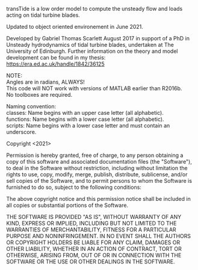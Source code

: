 transTide is a low order model to compute the unsteady flow and loads acting on tidal turbine blades.

Updated to object oriented environement in June 2021.

Developed by Gabriel Thomas Scarlett August 2017 in support of a PhD in Unsteady hydrodynamics of tidal turbine blades, undertaken at The University of Edinburgh.
Further information on the theory and model development can be found in my thesis: https://era.ed.ac.uk/handle/1842/36125

NOTE:   
Angles are in radians, ALWAYS!  
This code will NOT work with versions of MATLAB earlier than R2016b.   
No toolboxes are required.  


Naming convention:  
classes:   Name begins with an upper case letter (all alphabetic).  
functions: Name begins with a lower case letter (all alphabetic).  
scripts:   Name begins with a lower case letter and must contain an underscore.  

Copyright <2021> <Gabriel Thomas Scarlett>

Permission is hereby granted, free of charge, to any person obtaining a copy of this software and associated documentation files (the "Software"), to deal in the Software without restriction, including without limitation the rights to use, copy, modify, merge, publish, distribute, sublicense, and/or sell copies of the Software, and to permit persons to whom the Software is furnished to do so, subject to the following conditions:

The above copyright notice and this permission notice shall be included in all copies or substantial portions of the Software.

THE SOFTWARE IS PROVIDED "AS IS", WITHOUT WARRANTY OF ANY KIND, EXPRESS OR IMPLIED, INCLUDING BUT NOT LIMITED TO THE WARRANTIES OF MERCHANTABILITY, FITNESS FOR A PARTICULAR PURPOSE AND NONINFRINGEMENT. IN NO EVENT SHALL THE AUTHORS OR COPYRIGHT HOLDERS BE LIABLE FOR ANY CLAIM, DAMAGES OR OTHER LIABILITY, WHETHER IN AN ACTION OF CONTRACT, TORT OR OTHERWISE, ARISING FROM, OUT OF OR IN CONNECTION WITH THE SOFTWARE OR THE USE OR OTHER DEALINGS IN THE SOFTWARE.